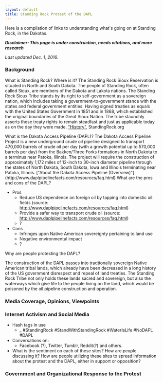 ```yaml
---
layout: default
title: Standing Rock Protest of the DAPL
---
```


Here is a compilation of links to understanding what's going on at Standing Rock, in the Dakotas.

***Disclaimer: This page is under construction, needs citations, and more research***

*Last updated Dec. 1, 2016.*

### Background

<span class="question">What is Standing Rock? Where is it?</span>
<span class="quote">
The Standing Rock Sioux Reservation is situated in North and South Dakota. The people of Standing Rock, often called Sioux, are members of the Dakota and Lakota nations. The Standing Rock Sioux Tribe stands by its right to self-government as a sovereign nation, which includes taking a government-to-government stance with the states and federal government entities. Having signed treaties as equals with the United States Government in 1851 and in 1868, which established the original boundaries of the Great Sioux Nation. The tribe staunchly asserts these treaty rights to remain steadfast and just as applicable today as on the day they were made.
</span>
<span class="source">
["History"]("http://standingrock.org/history/"), StandingRock.org
</span>

<span class="question">
What is the Dakota Access Pipeline (DAPL)?
</span>
<span class="quote">
The Dakota Access Pipeline Project is a new underground crude oil pipeline designed to transport 470,000 barrels of crude oil per day (with a growth potential up to 570,000 barrels per day) from the Bakken/Three Forks formations in North Dakota to a terminus near Patoka, Illinois. The project will require the construction of approximately 1,172 miles of 12-inch to 30-inch diameter pipeline through the states of North Dakota, South Dakota, Iowa and Illinois terminating near Patoka, Illinois.
</span>
<span class="source">
["About the Dakota Access Pipeline (Overview)"](http://www.daplpipelinefacts.com/resources/faq.html)
</span>

<span class="question">
What are the pros and cons of the DAPL?
</span>

* Pros
	* Reduce US dependence on foreign oil by tapping into domestic oil fields (source: http://www.daplpipelinefacts.com/resources/faq.html)
	* Provide a safer way to transport crude oil (source: http://www.daplpipelinefacts.com/resources/faq.html)
	* ?
* Cons
	* Infringes upon Native American sovereignty pertaining to land use
	* Negative environmental impact
	* ?

<span class="question">
Why are people protesting the DAPL?
</span>

The construction of the DAPL passes into tradtionally sovereign Native American tribal lands, which already have been decreased in a long history of the US government disrespect and repeal of land treaties. The Standing Rock Tribe not only holds these lands sacred and sovereign, but also the waterways which give life to the people living on the land, which would be poisoned by the oil pipeline construction and operation.

### Media Coverage, Opinions, Viewpoints

### Internet Activism and Social Media

* Hash tags in use
	* _ #StandingRock #StandWithStandingRock #WaterIsLife #NoDAPL #DAPL
* Conversations on:
	* Facebook (?), Twitter, Tumblr, Reddit(?) and others.
* What is the sentiment on each of these sites? How are people discussing it? How are people utilizing these sites to spread information about the protest and the DAPL, either in support or opposition?

### Government and Organizational Response to the Protest

